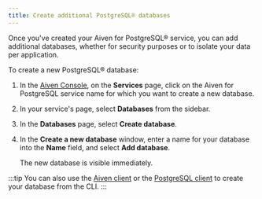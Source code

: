 ```yaml
---
title: Create additional PostgreSQL® databases
---
```


Once you\'ve created your Aiven for PostgreSQL® service, you can add
additional databases, whether for security purposes or to isolate your
data per application.

To create a new PostgreSQL® database:

1.  In the [Aiven Console](https://console.aiven.io/), on the
    **Services** page, click on the Aiven for PostgreSQL service name
    for which you want to create a new database.

2.  In your service's page, select **Databases** from the sidebar.

3.  In the **Databases** page, select **Create database**.

4.  In the **Create a new database** window, enter a name for your
    database into the **Name** field, and select **Add database**.

    The new database is visible immediately.

:::tip
You can also use the
[Aiven client](/docs/tools/cli/service/database#avn-service-database-create) or the
[PostgreSQL client](/docs/products/postgresql/howto/connect-psql) to create your database from the CLI.
:::
